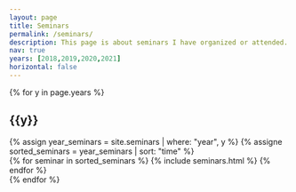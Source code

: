 ```yaml
---
layout: page
title: Seminars
permalink: /seminars/
description: This page is about seminars I have organized or attended.
nav: true
years: [2018,2019,2020,2021]
horizontal: false
---
```

<div class="projects">
{% for y in page.years %}
    <h2 class="year">{{y}}</h2>
    {% assign year_seminars = site.seminars | where: "year", y %}
    {% assigne sorted_seminars = year_seminars | sort: "time" %}
	<div class="container">
	     <div class="row row-cols-2">
    	     {% for seminar in sorted_seminars %}
    	         {% include seminars.html %}
    	     {% endfor %}
    	     </div>
	</div>
{% endfor %}

</div>
